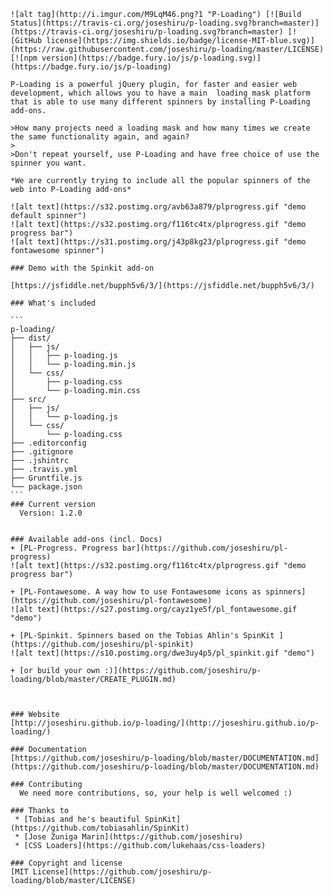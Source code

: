 	![alt tag](http://i.imgur.com/M9LqM46.png?1 "P-Loading") [![Build Status](https://travis-ci.org/joseshiru/p-loading.svg?branch=master)](https://travis-ci.org/joseshiru/p-loading.svg?branch=master) [![GitHub license](https://img.shields.io/badge/license-MIT-blue.svg)](https://raw.githubusercontent.com/joseshiru/p-loading/master/LICENSE) [![npm version](https://badge.fury.io/js/p-loading.svg)](https://badge.fury.io/js/p-loading)

	P-Loading is a powerful jQuery plugin, for faster and easier web development, which allows you to have a main  loading mask platform that is able to use many different spinners by installing P-Loading add-ons.

	>How many projects need a loading mask and how many times we create the same functionality again, and again?
	>
	>Don't repeat yourself, use P-Loading and have free choice of use the spinner you want.

	*We are currently trying to include all the popular spinners of the web into P-Loading add-ons*

	![alt text](https://s32.postimg.org/avb63a879/plprogress.gif "demo default spinner")
	![alt text](https://s32.postimg.org/f116tc4tx/plprogress.gif "demo progress bar")
	![alt text](https://s31.postimg.org/j43p8kg23/plprogress.gif "demo fontawesome spinner")

	### Demo with the Spinkit add-on

	[https://jsfiddle.net/bupph5v6/3/](https://jsfiddle.net/bupph5v6/3/)

	### What's included

	```
	p-loading/
	├── dist/
	│   ├── js/
	│   │   ├── p-loading.js
	│   │   └── p-loading.min.js
	│   └── css/
	│       ├── p-loading.css
	│       └── p-loading.min.css
	├── src/
	│   ├── js/
	│   │   └── p-loading.js
	│   └── css/
	│       └── p-loading.css
	├── .editorconfig
	├── .gitignore
	├── .jshintrc
	├── .travis.yml
	├── Gruntfile.js
	└── package.json
	```
	### Current version
	  Version: 1.2.0


	### Available add-ons (incl. Docs)
	+ [PL-Progress. Progress bar](https://github.com/joseshiru/pl-progress)
	![alt text](https://s32.postimg.org/f116tc4tx/plprogress.gif "demo progress bar")

	+ [PL-Fontawesome. A way how to use Fontawesome icons as spinners](https://github.com/joseshiru/pl-fontawesome)
	![alt text](https://s27.postimg.org/cayz1ye5f/pl_fontawesome.gif "demo")

	+ [PL-Spinkit. Spinners based on the Tobias Ahlin's SpinKit ](https://github.com/joseshiru/pl-spinkit)
	![alt text](https://s10.postimg.org/dwe3uy4p5/pl_spinkit.gif "demo")

	+ [or build your own :)](https://github.com/joseshiru/p-loading/blob/master/CREATE_PLUGIN.md)



	### Website
	[http://joseshiru.github.io/p-loading/](http://joseshiru.github.io/p-loading/)

	### Documentation
	[https://github.com/joseshiru/p-loading/blob/master/DOCUMENTATION.md](https://github.com/joseshiru/p-loading/blob/master/DOCUMENTATION.md)

	### Contributing
	  We need more contributions, so, your help is well welcomed :)

	### Thanks to
	 * [Tobias and he's beautiful SpinKit](https://github.com/tobiasahlin/SpinKit)
	 * [Jose Zuniga Marin](https://github.com/joseshiru)
	 * [CSS Loaders](https://github.com/lukehaas/css-loaders)
	 
	### Copyright and license
	[MIT License](https://github.com/joseshiru/p-loading/blob/master/LICENSE)
